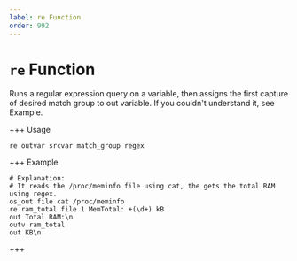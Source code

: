 ```yaml
---
label: re Function
order: 992
---
```


# `re` Function

Runs a regular expression query on a variable, then assigns the first capture of desired match group to out variable. If you couldn't understand it, see Example.

+++ Usage
```
re outvar srcvar match_group regex
```
+++ Example
```
# Explanation:
# It reads the /proc/meminfo file using cat, the gets the total RAM using regex.
os_out file cat /proc/meminfo
re ram_total file 1 MemTotal: +(\d+) kB
out Total RAM:\n
outv ram_total
out KB\n
```
+++
